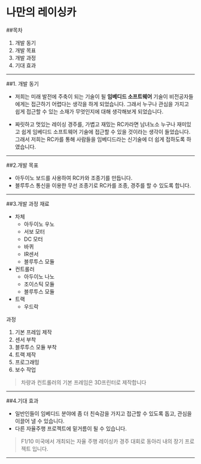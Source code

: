 **나만의 레이싱카**
==============


##목차
1. 개발 동기
2. 개발 목표
3. 개발 과정	
4. 기대 효과
------------
 
##1. 개발 동기	
+ 저희는 미래 발전에 주축이 되는 기술이 될 **임베디드 소프트웨어** 기술이 비전공자들에게는 접근하기 어렵다는 생각을 하게 되었습니다. 그래서 누구나 관심을 가지고 쉽게 접근할 수 있는 소재가 무엇인지에 대해 생각해보게 되었습니다.

+ 짜릿하고 멋있는 레이싱 경주를, 가볍고 재밌는 RC카라면 남녀노소 누구나 재미있고 쉽게 임베디드 소프트웨어 기술에 접근할 수 있을 것이라는 생각이 들었습니다.  그래서 저희는 RC카를 통해 사람들을 임베디드라는 신기술에 더 쉽게 접하도록 하였습니다.
------------

##2.개발 목표
+ 아두이노 보드를 사용하여 RC카와 조종기를 만듭니다.  
+ 블루투스 통신을 이용한 무선 조종기로 RC카를 조종, 경주를 할 수 있도록 합니다.
------------

##3.개발 과정 
재료
+ 차체	   
	+  아두이노 우노
	+  서보 모터
	+   DC 모터
	+ 바퀴
	+ IR센서 
	+ 블루투스 모듈
+ 컨트롤러  
	+ 아두이노 나노 
	+ 조이스틱 모듈 
	+ 블루투스 모듈 
+ 트랙 
	+  우드락
	  
과정 
1. 기본 프레임 제작
2. 센서 부착
3. 블루투스 모듈 부착
4. 트랙 제작
5. 프로그래밍
6. 보수 작업
		  
> 차량과 컨트롤러의 기본 프레임은 3D프린터로 제작합니다
------------

##4.기대 효과
+ 일반인들이 임베디드 분야에 좀 더 친숙감을 가지고 접근할 수 있도록 돕고,  관심을 이끌어 낼 수 있습니다.
+ 다른 자율주행 프로젝트에 밑거름이 될 수 있습니다.
> F1/10 
> 미국에서 개최되는 자율 주행 레이싱카 경주 대회로 동아리 내의 장기 프로젝트 입니다.
------------